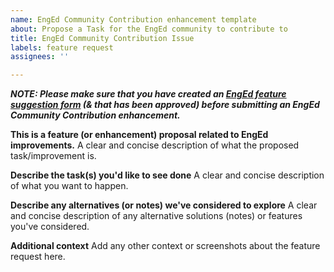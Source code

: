 ```yaml
---
name: EngEd Community Contribution enhancement template
about: Propose a Task for the EngEd community to contribute to
title: EngEd Community Contribution Issue
labels: feature request
assignees: ''

---
```


***NOTE: Please make sure that you have created an [EngEd feature suggestion form](https://github.com/section-engineering-education/engineering-education/issues/new?assignees=&labels=enhancement&template=enged-feature-suggestion.md&title=Feature+suggestion) (& that has been approved) before submitting an EngEd Community Contribution enhancement.***


**This is a feature (or enhancement) proposal related to EngEd improvements.**
A clear and concise description of what the proposed task/improvement is.

**Describe the task(s) you'd like to see done**
A clear and concise description of what you want to happen.

**Describe any alternatives (or notes) we've considered to explore**
A clear and concise description of any alternative solutions (notes) or features you've considered.

**Additional context**
Add any other context or screenshots about the feature request here.
